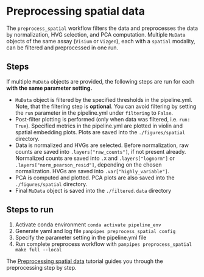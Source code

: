 Preprocessing spatial data
==========================

The `preprocess_spatial` workflow filters the data and preprocesses the data by normalization, HVG selection, and PCA computation. Multiple `MuData` objects of the same assay (`Visium` or `Vizgen`), each with a `spatial` modality, can be filtered and preprocessed in one run. 

## Steps
If multiple `MuData` objects are provided, the following steps are run for each **with the same parameter setting.** 

- `MuData` object is filtered by the specified thresholds in the pipeline.yml.  Note, that the filtering step is **optional**. You can avoid filtering by setting the `run` parameter in the pipeline.yml under `filtering` to `False`.
- Post-filter plotting is performed (only when data was filtered, i.e. `run: True`). Specified metrics in the pipeline.yml are plotted in violin and spatial embedding plots. Plots are saved into the `./figures/spatial` directory.
- Data is normalized  and HVGs are selected. 
  Before normalization, raw counts are saved into `.layers["raw_counts"]`, if not present already. Normalized counts are saved into `.X` and `.layers["lognorm"]` or `.layers["norm_pearson_resid"]`, depending on the chosen normalization. HVGs are saved into `.var["highly_variable"]`.
- PCA is computed and plotted. PCA plots are also saved into the `./figures/spatial` directory.
- Final `MuData` object is saved into the `./filtered.data` directory



## Steps to run

1.  Activate conda environment `conda activate pipeline_env`
2.  Generate yaml and log file `panpipes preprocess_spatial config`
3.  Specify the parameter setting in the pipeline.yml file 
4.  Run complete preprocess workflow with `panpipes preprocess_spatial make full --local`

The [Preprocessing spatial data](https://panpipes-tutorials.readthedocs.io/en/latest/preprocess_spatial_data/preprocess_spatial_data_with_panpipes.html) tutorial guides you through the preprocessing step by step. 